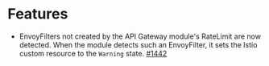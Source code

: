 # Features

- EnvoyFilters not created by the API Gateway module's RateLimit are now detected. When the module detects such an EnvoyFilter, it sets the Istio custom resource to the `Warning` state. [#1442](https://github.com/kyma-project/istio/pull/1442)